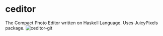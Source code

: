 # ceditor

The Compact Photo Editor written on Haskell Language.
Uses JuicyPixels package.
![ceditor-git](https://user-images.githubusercontent.com/32203382/112720196-7db23d00-8f2f-11eb-82a4-a8d0ad4bf160.png)
